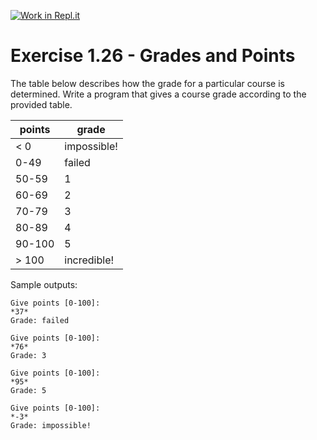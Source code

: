 [![Work in Repl.it](https://classroom.github.com/assets/work-in-replit-14baed9a392b3a25080506f3b7b6d57f295ec2978f6f33ec97e36a161684cbe9.svg)](https://classroom.github.com/online_ide?assignment_repo_id=2830650&assignment_repo_type=AssignmentRepo)
# Exercise 1.26 - Grades and Points

The table below describes how the grade for a particular course is determined. Write a program that gives a course grade according to the provided table.

| points | grade       |
| ------ | ----------- |
| < 0    | impossible! |
| 0-49   | failed      |
| 50-59  | 1           |
| 60-69  | 2           |
| 70-79  | 3           |
| 80-89  | 4           |
| 90-100 | 5           |
| > 100  | incredible! |

Sample outputs:

```plaintext
Give points [0-100]:
*37*
Grade: failed
```

```plaintext
Give points [0-100]:
*76*
Grade: 3
```

```plaintext
Give points [0-100]:
*95*
Grade: 5
```

```plaintext
Give points [0-100]:
*-3*
Grade: impossible!
```
